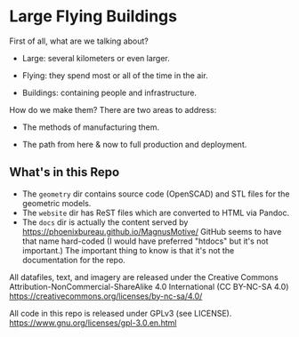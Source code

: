 Large Flying Buildings
=============================

First of all, what are we talking about?

- Large: several kilometers or even larger.

- Flying: they spend most or all of the time in the air.

- Buildings: containing people and infrastructure.

How do we make them?  There are two areas to address:

- The methods of manufacturing them.

- The path from here & now to full production and deployment.


What's in this Repo
-----------------------------

- The `geometry` dir contains source code (OpenSCAD) and STL files for
  the geometric models.
- The `website` dir has ReST files which are converted to HTML via
  Pandoc.
- The `docs` dir is actually the content served by https://phoenixbureau.github.io/MagnusMotive/
  GitHub seems to have that name hard-coded (I would have preferred
  "htdocs" but it's not important.)  The important thing to know is that
  it's not the documentation for the repo.

All datafiles, text, and imagery are released under the Creative Commons
Attribution-NonCommercial-ShareAlike 4.0 International (CC BY-NC-SA 4.0)
https://creativecommons.org/licenses/by-nc-sa/4.0/

All code in this repo is released under GPLv3 (see LICENSE).
https://www.gnu.org/licenses/gpl-3.0.en.html


